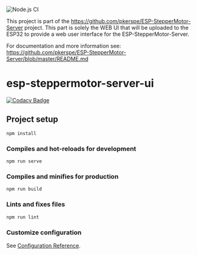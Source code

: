 ![Node.js CI](https://github.com/pkerspe/ESP-StepperMotor-Server-UI/workflows/Node.js%20CI/badge.svg)

This project is part of the https://github.com/pkerspe/ESP-StepperMotor-Server project.
This part is solely the WEB UI that will be uploaded to the ESP32 to provide a web user interface for the ESP-StepperMotor-Server.

For documentation and more information see: 
https://github.com/pkerspe/ESP-StepperMotor-Server/blob/master/README.md

# esp-steppermotor-server-ui

[![Codacy Badge](https://api.codacy.com/project/badge/Grade/e7355b70980e44a4b7fc2f62503db196)](https://app.codacy.com/manual/pkerspe/ESP-StepperMotor-Server-UI?utm_source=github.com&utm_medium=referral&utm_content=pkerspe/ESP-StepperMotor-Server-UI&utm_campaign=Badge_Grade_Dashboard)

## Project setup
```
npm install
```

### Compiles and hot-reloads for development
```
npm run serve
```

### Compiles and minifies for production
```
npm run build
```

### Lints and fixes files
```
npm run lint
```

### Customize configuration
See [Configuration Reference](https://cli.vuejs.org/config/).
